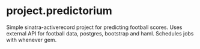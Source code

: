 # project.predictorium
Simple sinatra-activerecord project for predicting football scores. Uses external API for football data, postgres, bootstrap and haml. Schedules jobs with whenever gem. 
